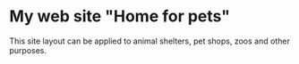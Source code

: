 # My web site "Home for pets"
This site layout can be applied to animal shelters, pet shops, zoos and other purposes. 